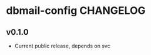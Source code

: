 dbmail-config CHANGELOG
===================

v0.1.0
------
- Current public release, depends on svc
